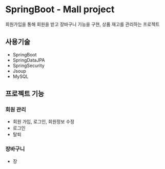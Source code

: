 # SpringBoot - Mall project
회원가입을 통해 회원을 받고 장바구니 기능을 구현, 상품 재고를 관리하는 프로젝트

## 사용기술
- SpringBoot
- SpringDataJPA
- SpringSecurity
- Jsoup
- MySQL

## 프로젝트 기능
### 회원 관리
- 회원 가입, 로그인, 회원정보 수정
- 로그인
- 탈퇴

### 장바구니
- 장
